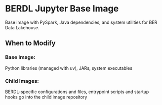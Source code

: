 # BERDL Jupyter Base Image
Base image with PySpark, Java dependencies, and system utilities for BER Data Lakehouse.

## When to Modify

### Base Image:
Python libraries (managed with uv), JARs, system executables

### Child Images:
BERDL-specific configurations and files, entrypoint scripts and startup hooks go into the
child image repository